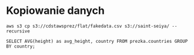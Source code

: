 # Kopiowanie danych

```
aws s3 cp s3://cdstawsprez/flat/fakedata.csv s3://saint-seiya/ --recursive
```

```
SELECT AVG(height) as avg_height, country FROM prezka.countries GROUP BY country;
```